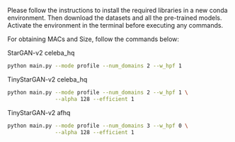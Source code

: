 Please follow the instructions to install the required libraries in a new conda environment. Then download the datasets and all the pre-trained models. Activate the environment in the terminal before executing any commands.

For obtaining MACs and Size, follow the commands below:

StarGAN-v2 celeba_hq

```bash
python main.py --mode profile --num_domains 2 --w_hpf 1
```

TinyStarGAN-v2 celeba_hq

```bash
python main.py --mode profile --num_domains 2 --w_hpf 1 \
               --alpha 128 --efficient 1
```

TinyStarGAN-v2 afhq

```bash
python main.py --mode profile --num_domains 3 --w_hpf 0 \
               --alpha 128 --efficient 1
```
